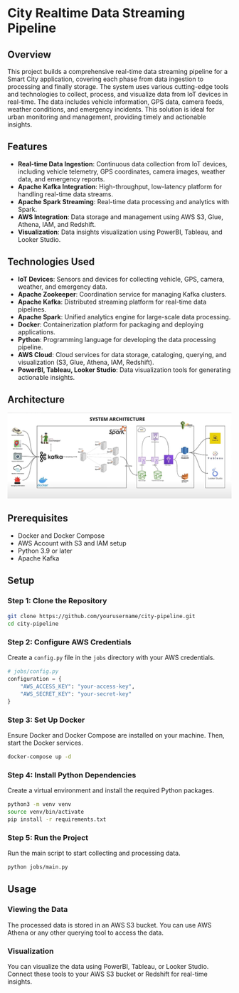 # City Realtime Data Streaming Pipeline

## Overview

This project builds a comprehensive real-time data streaming pipeline for a Smart City application, covering each phase from data ingestion to processing and finally storage. The system uses various cutting-edge tools and technologies to collect, process, and visualize data from IoT devices in real-time. The data includes vehicle information, GPS data, camera feeds, weather conditions, and emergency incidents. This solution is ideal for urban monitoring and management, providing timely and actionable insights.

## Features

- **Real-time Data Ingestion**: Continuous data collection from IoT devices, including vehicle telemetry, GPS coordinates, camera images, weather data, and emergency reports.
- **Apache Kafka Integration**: High-throughput, low-latency platform for handling real-time data streams.
- **Apache Spark Streaming**: Real-time data processing and analytics with Spark.
- **AWS Integration**: Data storage and management using AWS S3, Glue, Athena, IAM, and Redshift.
- **Visualization**: Data insights visualization using PowerBI, Tableau, and Looker Studio.

## Technologies Used

- **IoT Devices**: Sensors and devices for collecting vehicle, GPS, camera, weather, and emergency data.
- **Apache Zookeeper**: Coordination service for managing Kafka clusters.
- **Apache Kafka**: Distributed streaming platform for real-time data pipelines.
- **Apache Spark**: Unified analytics engine for large-scale data processing.
- **Docker**: Containerization platform for packaging and deploying applications.
- **Python**: Programming language for developing the data processing pipeline.
- **AWS Cloud**: Cloud services for data storage, cataloging, querying, and visualization (S3, Glue, Athena, IAM, Redshift).
- **PowerBI, Tableau, Looker Studio**: Data visualization tools for generating actionable insights.

## Architecture

![System Architecture](https://github.com/priyam-choksi/City-Real-Time-Streaming-Data-Pipeline/blob/main/Data%20Architecture.jpg)

## Prerequisites

- Docker and Docker Compose
- AWS Account with S3 and IAM setup
- Python 3.9 or later
- Apache Kafka

## Setup

### Step 1: Clone the Repository

```bash
git clone https://github.com/yourusername/city-pipeline.git
cd city-pipeline
```

### Step 2: Configure AWS Credentials

Create a `config.py` file in the `jobs` directory with your AWS credentials.

```python
# jobs/config.py
configuration = {
    "AWS_ACCESS_KEY": "your-access-key",
    "AWS_SECRET_KEY": "your-secret-key"
}
```

### Step 3: Set Up Docker

Ensure Docker and Docker Compose are installed on your machine. Then, start the Docker services.

```bash
docker-compose up -d
```

### Step 4: Install Python Dependencies

Create a virtual environment and install the required Python packages.

```bash
python3 -m venv venv
source venv/bin/activate
pip install -r requirements.txt
```

### Step 5: Run the Project

Run the main script to start collecting and processing data.

```bash
python jobs/main.py
```

## Usage

### Viewing the Data

The processed data is stored in an AWS S3 bucket. You can use AWS Athena or any other querying tool to access the data.

### Visualization

You can visualize the data using PowerBI, Tableau, or Looker Studio. Connect these tools to your AWS S3 bucket or Redshift for real-time insights.
